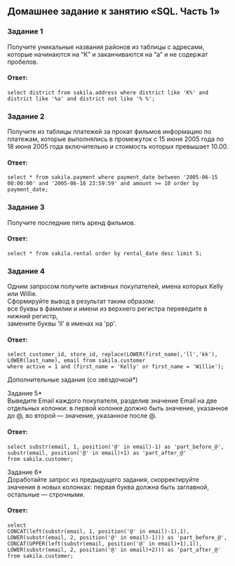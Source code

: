## Домашнее задание к занятию «SQL. Часть 1»  

### Задание 1  
Получите уникальные названия районов из таблицы с адресами, которые начинаются на “K” и заканчиваются на “a” и не содержат пробелов.  

#### Ответ:  
```
select district from sakila.address where district like 'K%' and district like '%a' and district not like '% %';
```

### Задание 2  
Получите из таблицы платежей за прокат фильмов информацию по платежам, которые выполнялись в промежуток с 15 июня 2005 года по 18 июня 2005 года включительно и стоимость которых превышает 10.00.  

#### Ответ:  
```
select * from sakila.payment where payment_date between '2005-06-15 00:00:00' and '2005-06-18 23:59:59' and amount >= 10 order by payment_date;
```

### Задание 3  
Получите последние пять аренд фильмов.  

#### Ответ:  
```
select * from sakila.rental order by rental_date desc limit 5;
```

### Задание 4  
Одним запросом получите активных покупателей, имена которых Kelly или Willie.  
Сформируйте вывод в результат таким образом:  
все буквы в фамилии и имени из верхнего регистра переведите в нижний регистр,  
замените буквы 'll' в именах на 'pp'.  

#### Ответ:  
```
select customer_id, store_id, replace(LOWER(first_name),'ll','kk'), LOWER(last_name), email from sakila.customer 
where active = 1 and (first_name = 'Kelly' or first_name = 'Willie');
```

Дополнительные задания (со звёздочкой*)  

Задание 5*  
Выведите Email каждого покупателя, разделив значение Email на две отдельных колонки: в первой колонке должно быть значение, указанное до @, во второй — значение, указанное после @.  

#### Ответ:  
```
select substr(email, 1, position('@' in email)-1) as 'part_before_@', substr(email, position('@' in email)+1) as 'part_after_@'
from sakila.customer;
```

Задание 6*  
Доработайте запрос из предыдущего задания, скорректируйте значения в новых колонках: первая буква должна быть заглавной, остальные — строчными.  

#### Ответ:  
```
select 
CONCAT(left(substr(email, 1, position('@' in email)-1),1), LOWER(substr(email, 2, position('@' in email)-1))) as 'part_before_@',
CONCAT(UPPER(left(substr(email, position('@' in email)+1),1)), LOWER(substr(email, 2, position('@' in email)+2))) as 'part_after_@'
from sakila.customer;
```
